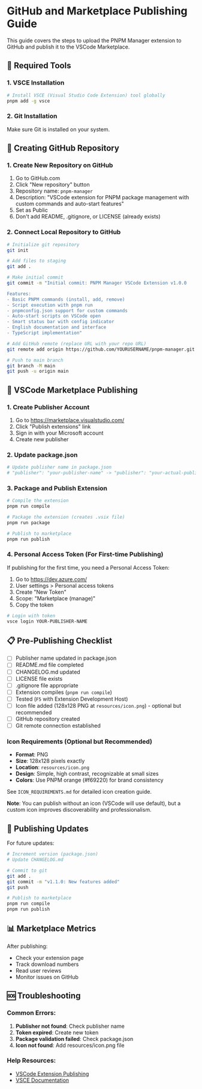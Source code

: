 # GitHub and Marketplace Publishing Guide

This guide covers the steps to upload the PNPM Manager extension to GitHub and publish it to the VSCode Marketplace.

## 🔧 Required Tools

### 1. VSCE Installation
```bash
# Install VSCE (Visual Studio Code Extension) tool globally
pnpm add -g vsce
```

### 2. Git Installation
Make sure Git is installed on your system.

## 📁 Creating GitHub Repository

### 1. Create New Repository on GitHub
1. Go to GitHub.com
2. Click "New repository" button
3. Repository name: `pnpm-manager`
4. Description: "VSCode extension for PNPM package management with custom commands and auto-start features"
5. Set as Public
6. Don't add README, .gitignore, or LICENSE (already exists)

### 2. Connect Local Repository to GitHub
```bash
# Initialize git repository
git init

# Add files to staging
git add .

# Make initial commit
git commit -m "Initial commit: PNPM Manager VSCode Extension v1.0.0

Features:
- Basic PNPM commands (install, add, remove)
- Script execution with pnpm run
- pnpmconfig.json support for custom commands
- Auto-start scripts on VSCode open
- Smart status bar with config indicator
- English documentation and interface
- TypeScript implementation"

# Add GitHub remote (replace URL with your repo URL)
git remote add origin https://github.com/YOURUSERNAME/pnpm-manager.git

# Push to main branch
git branch -M main
git push -u origin main
```

## 🏪 VSCode Marketplace Publishing

### 1. Create Publisher Account
1. Go to https://marketplace.visualstudio.com/
2. Click "Publish extensions" link
3. Sign in with your Microsoft account
4. Create new publisher

### 2. Update package.json
```bash
# Update publisher name in package.json
# "publisher": "your-publisher-name" -> "publisher": "your-actual-publisher-name"
```

### 3. Package and Publish Extension
```bash
# Compile the extension
pnpm run compile

# Package the extension (creates .vsix file)
pnpm run package

# Publish to marketplace
pnpm run publish
```

### 4. Personal Access Token (For First-time Publishing)
If publishing for the first time, you need a Personal Access Token:

1. Go to https://dev.azure.com/
2. User settings > Personal access tokens
3. Create "New Token"
4. Scope: "Marketplace (manage)"
5. Copy the token

```bash
# Login with token
vsce login YOUR-PUBLISHER-NAME
```

## 📋 Pre-Publishing Checklist

- [ ] Publisher name updated in package.json
- [ ] README.md file completed
- [ ] CHANGELOG.md updated
- [ ] LICENSE file exists
- [ ] .gitignore file appropriate
- [ ] Extension compiles (`pnpm run compile`)
- [ ] Tested (`F5` with Extension Development Host)
- [ ] Icon file added (128x128 PNG at `resources/icon.png`) - optional but recommended
- [ ] GitHub repository created
- [ ] Git remote connection established

### Icon Requirements (Optional but Recommended)
- **Format**: PNG
- **Size**: 128x128 pixels exactly
- **Location**: `resources/icon.png`
- **Design**: Simple, high contrast, recognizable at small sizes
- **Colors**: Use PNPM orange (#f69220) for brand consistency

See `ICON_REQUIREMENTS.md` for detailed icon creation guide.

**Note**: You can publish without an icon (VSCode will use default), but a custom icon improves discoverability and professionalism.

## 🔄 Publishing Updates

For future updates:

```bash
# Increment version (package.json)
# Update CHANGELOG.md

# Commit to git
git add .
git commit -m "v1.1.0: New features added"
git push

# Publish to marketplace
pnpm run compile
pnpm run publish
```

## 📊 Marketplace Metrics

After publishing:
- Check your extension page
- Track download numbers
- Read user reviews
- Monitor issues on GitHub

## 🆘 Troubleshooting

### Common Errors:
1. **Publisher not found**: Check publisher name
2. **Token expired**: Create new token
3. **Package validation failed**: Check package.json
4. **Icon not found**: Add resources/icon.png file

### Help Resources:
- [VSCode Extension Publishing](https://code.visualstudio.com/api/working-with-extensions/publishing-extension)
- [VSCE Documentation](https://github.com/microsoft/vscode-vsce)
